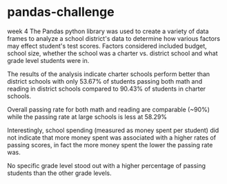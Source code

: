 # pandas-challenge
week 4
The Pandas python library was used to create a variety of data frames to analyze a school district's data to determine how various factors may effect student's test scores. Factors considered included budget, school size, whether the school was a charter vs. district school and what grade level students were in. 

The results of the analysis indicate charter schools perform better than district schools with only 53.67% of students passing both math and reading in district schools compared to 90.43% of students in charter schools.

Overall passing rate for both math and reading are comparable (~90%) while the passing rate at large schools is less at 58.29%

Interestingly, school spending (measured as money spent per student) did not indicate that more money spent was associated with a higher rates of passing scores, in fact the more money spent the lower the passing rate was. 

No specific grade level stood out with a higher percentage of passing students than the other grade levels.



